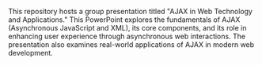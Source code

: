 This repository hosts a group presentation titled "AJAX in Web Technology and Applications." This PowerPoint explores the fundamentals of AJAX (Asynchronous JavaScript and XML), its core components, and its role in enhancing user experience through asynchronous web interactions. The presentation also examines real-world applications of AJAX in modern web development.
